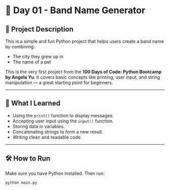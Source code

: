 # 🎸 Day 01 - Band Name Generator

## 📌 Project Description

This is a simple and fun Python project that helps users create a band name by combining:

- The city they grew up in
- The name of a pet

This is the very first project from the **100 Days of Code: Python Bootcamp by Angela Yu**. It covers basic concepts like printing, user input, and string manipulation — a great starting point for beginners.

---

## 🎯 What I Learned

- Using the `print()` function to display messages.
- Accepting user input using the `input()` function.
- Storing data in variables.
- Concatenating strings to form a new result.
- Writing clean and readable code.

---

## 🛠 How to Run

Make sure you have Python installed. Then run:

```bash
python main.py